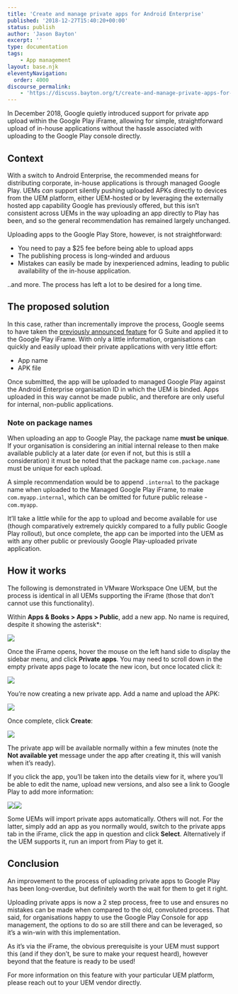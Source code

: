 ```yaml
---
title: 'Create and manage private apps for Android Enterprise'
published: '2018-12-27T15:40:20+00:00'
status: publish
author: 'Jason Bayton'
excerpt: ''
type: documentation
tags: 
    - App management
layout: base.njk
eleventyNavigation:
  order: 4000
discourse_permalink:
    - 'https://discuss.bayton.org/t/create-and-manage-private-apps-for-android-enterprise/251'
---
```

In December 2018, Google quietly introduced support for private app upload within the Google Play iFrame, allowing for simple, straightforward upload of in-house applications without the hassle associated with uploading to the Google Play console directly.

## Context

With a switch to Android Enterprise, the recommended means for distributing corporate, in-house applications is through managed Google Play. UEMs *can* support silently pushing uploaded APKs directly to devices from the UEM platform, either UEM-hosted or by leveraging the externally hosted app capability Google has previously offered, but this isn’t consistent across UEMs in the way uploading an app directly to Play has been, and so the general recommendation has remained largely unchanged.

Uploading apps to the Google Play Store, however, is not straightforward:

- You need to pay a $25 fee before being able to upload apps
- The publishing process is long-winded and arduous
- Mistakes can easily be made by inexperienced admins, leading to public availability of the in-house application.

..and more. The process has left a lot to be desired for a long time.

## The proposed solution

In this case, rather than incrementally improve the process, Google seems to have taken the [previously announced feature](https://support.google.com/a/answer/2494992) for G Suite and applied it to the Google Play iFrame. With only a little information, organisations can quickly and easily upload their private applications with very little effort:

- App name
- APK file

Once submitted, the app will be uploaded to managed Google Play against the Android Enterprise organisation ID in which the UEM is binded. Apps uploaded in this way cannot be made public, and therefore are only useful for internal, non-public applications.

<div class="callout callout-warning">

### Note on package names

When uploading an app to Google Play, the package name **must be unique**. If your organisation is considering an initial internal release to then make available publicly at a later date (or even if not, but this is still a consideration) it must be noted that the package name `com.package.name` must be unique for each upload. 

A simple recommendation would be to append `.internal` to the package name when uploaded to the Managed Google Play iFrame, to make `com.myapp.internal`, which can be omitted for future public release - `com.myapp`.

</div>

It’ll take a little while for the app to upload and become available for use (though comparatively extremely quickly compared to a fully public Google Play rollout), but once complete, the app can be imported into the UEM as with any other public or previously Google Play-uploaded private application.

## How it works

The following is demonstrated in VMware Workspace One UEM, but the process is identical in all UEMs supporting the iFrame (those that don’t cannot use this functionality).

Within **Apps &amp; Books &gt; Apps &gt; Public**, add a new app. No name is required, despite it showing the asterisk\*:

![](https://cdn.bayton.org/uploads/2018/12/2018-12-27-17.07.23.gif) 

Once the iFrame opens, hover the mouse on the left hand side to display the sidebar menu, and click **Private apps**. You may need to scroll down in the empty private apps page to locate the new icon, but once located click it:

![](https://cdn.bayton.org/uploads/2018/12/2018-12-27-17.08.01.gif)

You’re now creating a new private app. Add a name and upload the APK:

![](https://cdn.bayton.org/uploads/2018/12/2018-12-27-17.08.34.gif)

Once complete, click **Create**:

![](https://cdn.bayton.org/uploads/2018/12/2018-12-27-17.09.08.gif)

The private app will be available normally within a few minutes (note the **Not available yet** message under the app after creating it, this will vanish when it’s ready).

If you click the app, you’ll be taken into the details view for it, where you’ll be able to edit the name, upload new versions, and also see a link to Google Play to add more information:

![](https://cdn.bayton.org/uploads/2018/12/2018-12-27-17.29.55.gif)![](https://cdn.bayton.org/uploads/2018/12/image-4.png)

Some UEMs will import private apps automatically. Others will not. For the latter, simply add an app as you normally would, switch to the private apps tab in the iFrame, click the app in question and click **Select**. Alternatively if the UEM supports it, run an import from Play to get it.

## Conclusion

An improvement to the process of uploading private apps to Google Play has been long-overdue, but definitely worth the wait for them to get it right.

Uploading private apps is now a 2 step process, free to use and ensures no mistakes can be made when compared to the old, convoluted process. That said, for organisations happy to use the Google Play Console for app management, the options to do so are still there and can be leveraged, so it’s a win-win with this implementation.

As it’s via the iFrame, the obvious prerequisite is your UEM must support this (and if they don’t, be sure to make your request heard), however beyond that the feature is ready to be used!

For more information on this feature with your particular UEM platform, please reach out to your UEM vendor directly.